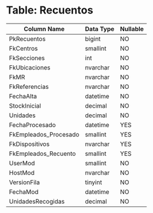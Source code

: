 # Table: Recuentos

| Column Name | Data Type | Nullable |
|-------------|-----------|----------|
| PkRecuentos | bigint | NO |
| FkCentros | smallint | NO |
| FkSecciones | int | NO |
| FkUbicaciones | nvarchar | NO |
| FkMR | nvarchar | NO |
| FkReferencias | nvarchar | NO |
| FechaAlta | datetime | NO |
| StockInicial | decimal | NO |
| Unidades | decimal | NO |
| FechaProcesado | datetime | YES |
| FkEmpleados_Procesado | smallint | YES |
| FkDispositivos | nvarchar | YES |
| FkEmpleados_Recuento | smallint | YES |
| UserMod | smallint | NO |
| HostMod | nvarchar | NO |
| VersionFila | tinyint | NO |
| FechaMod | datetime | NO |
| UnidadesRecogidas | decimal | NO |
